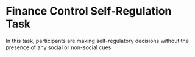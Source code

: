 # Finance Control Self-Regulation Task

In this task, participants are making self-regulatory decisions without the presence of any social or non-social cues. 
